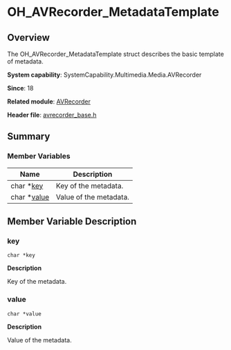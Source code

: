 # OH_AVRecorder_MetadataTemplate


## Overview

The OH_AVRecorder_MetadataTemplate struct describes the basic template of metadata.

**System capability**: SystemCapability.Multimedia.Media.AVRecorder

**Since**: 18

**Related module**: [AVRecorder](_a_v_recorder.md)

**Header file**: [avrecorder_base.h](avrecorder__base_8h.md)


## Summary


### Member Variables

| Name| Description| 
| -------- | -------- |
| char \*[key](#key) | Key of the metadata.| 
| char \*[value](#value) | Value of the metadata.| 


## Member Variable Description


### key

```
char *key
```

**Description**

Key of the metadata.


### value

```
char *value
```

**Description**

Value of the metadata.
